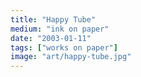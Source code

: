 ```yaml
---
title: "Happy Tube"
medium: "ink on paper"
date: "2003-01-11"
tags: ["works on paper"]
image: "art/happy-tube.jpg"
---
```

